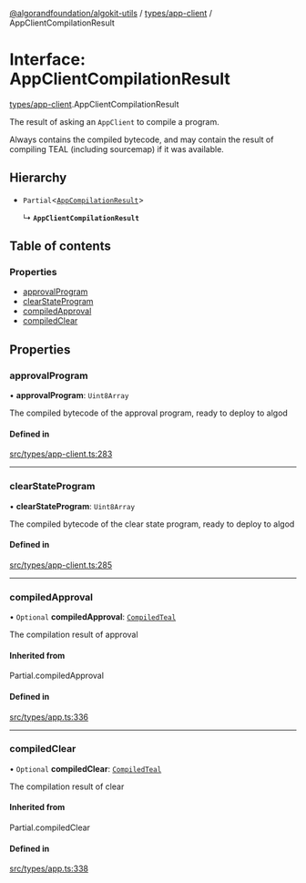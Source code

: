 [@algorandfoundation/algokit-utils](../README.md) / [types/app-client](../modules/types_app_client.md) / AppClientCompilationResult

# Interface: AppClientCompilationResult

[types/app-client](../modules/types_app_client.md).AppClientCompilationResult

The result of asking an `AppClient` to compile a program.

Always contains the compiled bytecode, and may contain the result of compiling TEAL (including sourcemap) if it was available.

## Hierarchy

- `Partial`\<[`AppCompilationResult`](types_app.AppCompilationResult.md)\>

  ↳ **`AppClientCompilationResult`**

## Table of contents

### Properties

- [approvalProgram](types_app_client.AppClientCompilationResult.md#approvalprogram)
- [clearStateProgram](types_app_client.AppClientCompilationResult.md#clearstateprogram)
- [compiledApproval](types_app_client.AppClientCompilationResult.md#compiledapproval)
- [compiledClear](types_app_client.AppClientCompilationResult.md#compiledclear)

## Properties

### approvalProgram

• **approvalProgram**: `Uint8Array`

The compiled bytecode of the approval program, ready to deploy to algod

#### Defined in

[src/types/app-client.ts:283](https://github.com/algorandfoundation/algokit-utils-ts/blob/main/src/types/app-client.ts#L283)

___

### clearStateProgram

• **clearStateProgram**: `Uint8Array`

The compiled bytecode of the clear state program, ready to deploy to algod

#### Defined in

[src/types/app-client.ts:285](https://github.com/algorandfoundation/algokit-utils-ts/blob/main/src/types/app-client.ts#L285)

___

### compiledApproval

• `Optional` **compiledApproval**: [`CompiledTeal`](types_app.CompiledTeal.md)

The compilation result of approval

#### Inherited from

Partial.compiledApproval

#### Defined in

[src/types/app.ts:336](https://github.com/algorandfoundation/algokit-utils-ts/blob/main/src/types/app.ts#L336)

___

### compiledClear

• `Optional` **compiledClear**: [`CompiledTeal`](types_app.CompiledTeal.md)

The compilation result of clear

#### Inherited from

Partial.compiledClear

#### Defined in

[src/types/app.ts:338](https://github.com/algorandfoundation/algokit-utils-ts/blob/main/src/types/app.ts#L338)
